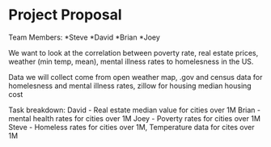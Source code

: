 # Project Proposal

Team Members:
*Steve
*David
*Brian
*Joey


We want to look at the correlation between poverty rate, real estate prices, weather (min temp, mean), mental illness rates to homelesness in the US.

Data we will collect come from open weather map, .gov and census data for homelesness and mental illness rates, zillow for housing median housing cost 

Task breakdown:
David - Real estate median value for cities over 1M
Brian - mental health rates for cities over 1M
Joey - Poverty rates for cities over 1M
Steve - Homeless rates for cities over 1M, Temperature data for cites over 1M
